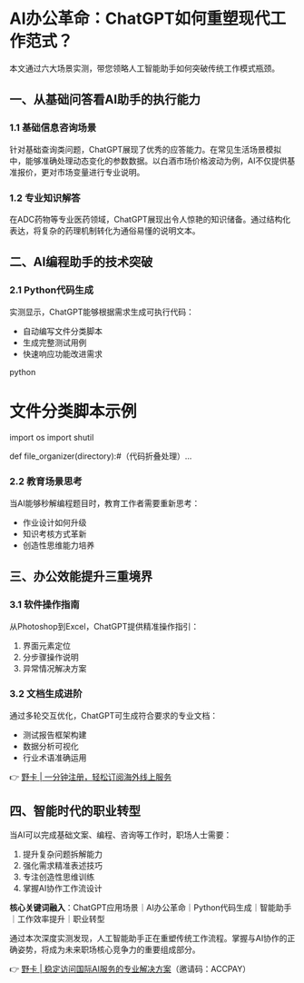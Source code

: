 # AI办公革命：ChatGPT如何重塑现代工作范式？

本文通过六大场景实测，带您领略人工智能助手如何突破传统工作模式瓶颈。

## 一、从基础问答看AI助手的执行能力
### 1.1 基础信息咨询场景
针对基础查询类问题，ChatGPT展现了优秀的应答能力。在常见生活场景模拟中，能够准确处理动态变化的参数数据。以白酒市场价格波动为例，AI不仅提供基准报价，更对市场变量进行专业说明。



### 1.2 专业知识解答
在ADC药物等专业医药领域，ChatGPT展现出令人惊艳的知识储备。通过结构化表达，将复杂的药理机制转化为通俗易懂的说明文本。



## 二、AI编程助手的技术突破
### 2.1 Python代码生成
实测显示，ChatGPT能够根据需求生成可执行代码：
- 自动编写文件分类脚本
- 生成完整测试用例
- 快速响应功能改进需求

python
# 文件分类脚本示例
import os
import shutil

def file_organizer(directory):#（代码折叠处理）...




### 2.2 教育场景思考
当AI能够秒解编程题目时，教育工作者需要重新思考：
- 作业设计如何升级
- 知识考核方式革新
- 创造性思维能力培养

## 三、办公效能提升三重境界
### 3.1 软件操作指南
从Photoshop到Excel，ChatGPT提供精准操作指引：
1. 界面元素定位
2. 分步骤操作说明
3. 异常情况解决方案



### 3.2 文档生成进阶
通过多轮交互优化，ChatGPT可生成符合要求的专业文档：
- 测试报告框架构建
- 数据分析可视化
- 行业术语准确运用



👉 [野卡 | 一分钟注册，轻松订阅海外线上服务](https://bbtdd.com/yeka)

## 四、智能时代的职业转型
当AI可以完成基础文案、编程、咨询等工作时，职场人士需要：
1. 提升复杂问题拆解能力
2. 强化需求精准表述技巧
3. 专注创造性思维训练
4. 掌握AI协作工作流设计



**核心关键词融入**：ChatGPT应用场景｜AI办公革命｜Python代码生成｜智能助手｜工作效率提升｜职业转型

通过本次深度实测发现，人工智能助手正在重塑传统工作流程。掌握与AI协作的正确姿势，将成为未来职场核心竞争力的重要组成部分。

👉 [野卡 | 稳定访问国际AI服务的专业解决方案](https://bbtdd.com/yeka)（邀请码：ACCPAY）